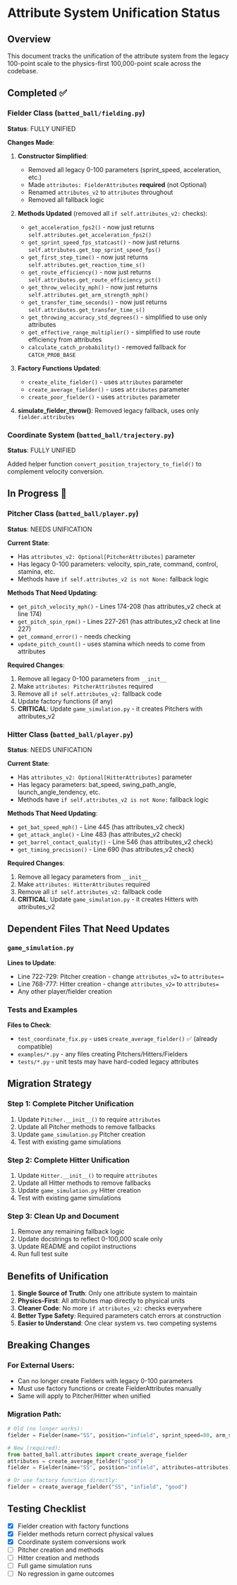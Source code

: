# Attribute System Unification Status

## Overview
This document tracks the unification of the attribute system from the legacy 100-point scale to the physics-first 100,000-point scale across the codebase.

## Completed ✅

### Fielder Class (`batted_ball/fielding.py`)
**Status**: FULLY UNIFIED

**Changes Made**:
1. **Constructor Simplified**:
   - Removed all legacy 0-100 parameters (sprint_speed, acceleration, etc.)
   - Made `attributes: FielderAttributes` **required** (not Optional)
   - Renamed `attributes_v2` to `attributes` throughout
   - Removed all fallback logic

2. **Methods Updated** (removed all `if self.attributes_v2:` checks):
   - `get_acceleration_fps2()` - now just returns `self.attributes.get_acceleration_fps2()`
   - `get_sprint_speed_fps_statcast()` - now just returns `self.attributes.get_top_sprint_speed_fps()`
   - `get_first_step_time()` - now just returns `self.attributes.get_reaction_time_s()`
   - `get_route_efficiency()` - now just returns `self.attributes.get_route_efficiency_pct()`
   - `get_throw_velocity_mph()` - now just returns `self.attributes.get_arm_strength_mph()`
   - `get_transfer_time_seconds()` - now just returns `self.attributes.get_transfer_time_s()`
   - `get_throwing_accuracy_std_degrees()` - simplified to use only attributes
   - `get_effective_range_multiplier()` - simplified to use route efficiency from attributes
   - `calculate_catch_probability()` - removed fallback for `CATCH_PROB_BASE`

3. **Factory Functions Updated**:
   - `create_elite_fielder()` - uses `attributes` parameter
   - `create_average_fielder()` - uses `attributes` parameter
   - `create_poor_fielder()` - uses `attributes` parameter

4. **simulate_fielder_throw()**: Removed legacy fallback, uses only `fielder.attributes`

### Coordinate System (`batted_ball/trajectory.py`)
**Status**: FULLY UNIFIED

Added helper function `convert_position_trajectory_to_field()` to complement velocity conversion.

## In Progress 🚧

### Pitcher Class (`batted_ball/player.py`)
**Status**: NEEDS UNIFICATION

**Current State**:
- Has `attributes_v2: Optional[PitcherAttributes]` parameter
- Has legacy 0-100 parameters: velocity, spin_rate, command, control, stamina, etc.
- Methods have `if self.attributes_v2 is not None:` fallback logic

**Methods That Need Updating**:
- `get_pitch_velocity_mph()` - Lines 174-208 (has attributes_v2 check at line 174)
- `get_pitch_spin_rpm()` - Lines 227-261 (has attributes_v2 check at line 227)
- `get_command_error()` - needs checking
- `update_pitch_count()` - uses stamina which needs to come from attributes

**Required Changes**:
1. Remove all legacy 0-100 parameters from `__init__`
2. Make `attributes: PitcherAttributes` required
3. Remove all `if self.attributes_v2:` fallback code
4. Update factory functions (if any)
5. **CRITICAL**: Update `game_simulation.py` - it creates Pitchers with attributes_v2

### Hitter Class (`batted_ball/player.py`)
**Status**: NEEDS UNIFICATION

**Current State**:
- Has `attributes_v2: Optional[HitterAttributes]` parameter
- Has legacy parameters: bat_speed, swing_path_angle, launch_angle_tendency, etc.
- Methods have `if self.attributes_v2 is not None:` fallback logic

**Methods That Need Updating**:
- `get_bat_speed_mph()` - Line 445 (has attributes_v2 check)
- `get_attack_angle()` - Line 483 (has attributes_v2 check)
- `get_barrel_contact_quality()` - Line 546 (has attributes_v2 check)
- `get_timing_precision()` - Line 690 (has attributes_v2 check)

**Required Changes**:
1. Remove all legacy parameters from `__init__`
2. Make `attributes: HitterAttributes` required
3. Remove all `if self.attributes_v2:` fallback code
4. **CRITICAL**: Update `game_simulation.py` - it creates Hitters with attributes_v2

## Dependent Files That Need Updates

### `game_simulation.py`
**Lines to Update**:
- Line 722-729: Pitcher creation - change `attributes_v2=` to `attributes=`
- Line 768-777: Hitter creation - change `attributes_v2=` to `attributes=`
- Any other player/fielder creation

### Tests and Examples
**Files to Check**:
- `test_coordinate_fix.py` - uses `create_average_fielder()` ✅ (already compatible)
- `examples/*.py` - any files creating Pitchers/Hitters/Fielders
- `tests/*.py` - unit tests may have hard-coded legacy attributes

## Migration Strategy

### Step 1: Complete Pitcher Unification
1. Update `Pitcher.__init__()` to require `attributes`
2. Update all Pitcher methods to remove fallbacks
3. Update `game_simulation.py` Pitcher creation
4. Test with existing game simulations

### Step 2: Complete Hitter Unification
1. Update `Hitter.__init__()` to require `attributes`
2. Update all Hitter methods to remove fallbacks
3. Update `game_simulation.py` Hitter creation
4. Test with existing game simulations

### Step 3: Clean Up and Document
1. Remove any remaining fallback logic
2. Update docstrings to reflect 0-100,000 scale only
3. Update README and copilot instructions
4. Run full test suite

## Benefits of Unification

1. **Single Source of Truth**: Only one attribute system to maintain
2. **Physics-First**: All attributes map directly to physical units
3. **Cleaner Code**: No more `if attributes_v2:` checks everywhere
4. **Better Type Safety**: Required parameters catch errors at construction
5. **Easier to Understand**: One clear system vs. two competing systems

## Breaking Changes

### For External Users:
- Can no longer create Fielders with legacy 0-100 parameters
- Must use factory functions or create FielderAttributes manually
- Same will apply to Pitcher/Hitter when unified

### Migration Path:
```python
# Old (no longer works):
fielder = Fielder(name="SS", position="infield", sprint_speed=80, arm_strength=70)

# New (required):
from batted_ball.attributes import create_average_fielder
attributes = create_average_fielder("good")
fielder = Fielder(name="SS", position="infield", attributes=attributes)

# Or use factory function directly:
fielder = create_average_fielder("SS", "infield", "good")
```

## Testing Checklist

- [x] Fielder creation with factory functions
- [x] Fielder methods return correct physical values
- [x] Coordinate system conversions work
- [ ] Pitcher creation and methods
- [ ] Hitter creation and methods
- [ ] Full game simulation runs
- [ ] No regression in game outcomes
